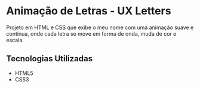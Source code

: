 # Animação de Letras - UX Letters

Projeto em HTML e CSS que exibe o meu nome com uma animação suave e contínua, onde cada letra se move em forma de onda, muda de cor e escala.


## Tecnologias Utilizadas

- HTML5
- CSS3
